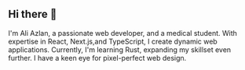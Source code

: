 ## Hi there 👋

I'm Ali Azlan, a passionate web developer, and a medical student. With expertise in React, Next.js,and  TypeScript, I create dynamic web applications. Currently, I'm learning Rust, expanding my skillset even further. I have a keen eye for pixel-perfect web design.
